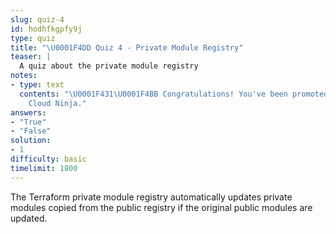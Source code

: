 ```yaml
---
slug: quiz-4
id: hodhfkgpfy9j
type: quiz
title: "\U0001F4DD Quiz 4 - Private Module Registry"
teaser: |
  A quiz about the private module registry
notes:
- type: text
  contents: "\U0001F431‍\U0001F4BB Congratulations! You've been promoted to Terraform
    Cloud Ninja."
answers:
- "True"
- "False"
solution:
- 1
difficulty: basic
timelimit: 1800
---
```

The Terraform private module registry automatically updates private modules copied from the public registry if the original public modules are updated.
